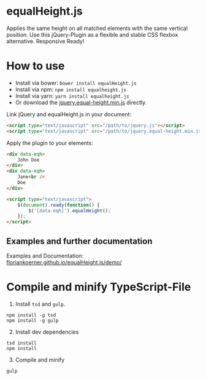 equalHeight.js
==============

Applies the same height on all matched elements with the same vertical position.
Use this jQuery-Plugin as a flexible and stable CSS flexbox alternative.
Responsive Ready!


# How to use

- Install via bower: `bower install equalHeight.js`
- Install via npm: `npm install equalheight.js`
- Install via yarn: `yarn install equalheight.js`
- Or download the [jquery.equal-height.min.js](jquery.equal-height.min.js) directly.

Link jQuery and equalHeight.js in your document:

```html
<script type="text/javascript" src="/path/to/jquery.js"></script>
<script type="text/javascript" src="/path/to/jquery.equal-height.min.js"></script>
```

Apply the plugin to your elements:

```html
<div data-eqh>
	John Doe
</div>
<div data-eqh>
	Jane<br />
	Doe
</div>

<script type="text/javascript">
	$(document).ready(function() {
		$('[data-eqh]').equalHeight();
	});
</script>
```

## Examples and further documentation

Examples and Documentation: [floriankoerner.github.io/equalHeight.js/demo/](http://floriankoerner.github.io/equalHeight.js/demo/)


# Compile and minify TypeScript-File

1. Install `tsd` and `gulp`.

```
npm install -g tsd
npm install -g gulp
```

2. Install dev dependencies

```
tsd install
npm install
```

3. Compile and minify

```
gulp
```
